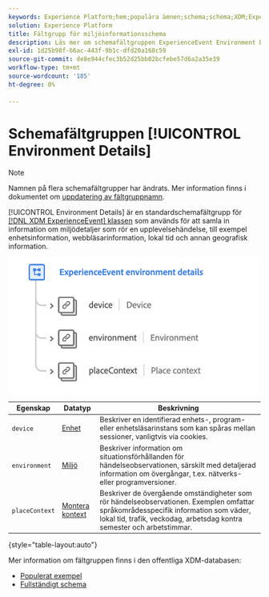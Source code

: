 ```yaml
---
keywords: Experience Platform;hem;populära ämnen;schema;schema;XDM;ExperienceEvent;fields;schemas;Schema design;field group;field group;environment;environment details;
solution: Experience Platform
title: Fältgrupp för miljöinformationsschema
description: Läs mer om schemafältgruppen ExperienceEvent Environment Details.
exl-id: 1d25b98f-66ac-443f-9b1c-dfd20a168c59
source-git-commit: de8e944cfec3b52d25bb02bcfebe57d6a2a35e39
workflow-type: tm+mt
source-wordcount: '185'
ht-degree: 0%

---
```



# Schemafältgruppen [!UICONTROL Environment Details]

>[!NOTE]
>
>Namnen på flera schemafältgrupper har ändrats. Mer information finns i dokumentet om [uppdatering av fältgruppnamn](../name-updates.md).

[!UICONTROL Environment Details] är en standardschemafältgrupp för [[!DNL XDM ExperienceEvent] klassen](../../classes/experienceevent.md) som används för att samla in information om miljödetaljer som rör en upplevelsehändelse, till exempel enhetsinformation, webbläsarinformation, lokal tid och annan geografisk information.

<img src="../../images/field-groups/environment-details.png" width="500" /><br />

| Egenskap | Datatyp | Beskrivning |
| --- | --- | --- |
| `device` | [Enhet](../../data-types/device.md) | Beskriver en identifierad enhets-, program- eller enhetsläsarinstans som kan spåras mellan sessioner, vanligtvis via cookies. |
| `environment` | [Miljö](../../data-types/environment.md) | Beskriver information om situationsförhållanden för händelseobservationen, särskilt med detaljerad information om övergångar, t.ex. nätverks- eller programversioner. |
| `placeContext` | [Montera kontext](../../data-types/place-context.md) | Beskriver de övergående omständigheter som rör händelseobservationen. Exemplen omfattar språkområdesspecifik information som väder, lokal tid, trafik, veckodag, arbetsdag kontra semester och arbetstimmar. |

{style="table-layout:auto"}

Mer information om fältgruppen finns i den offentliga XDM-databasen:

* [Populerat exempel](https://github.com/adobe/xdm/blob/master/components/fieldgroups/experience-event/experienceevent-environment-details.example.1.json)
* [Fullständigt schema](https://github.com/adobe/xdm/blob/master/components/fieldgroups/experience-event/experienceevent-environment-details.schema.json)
